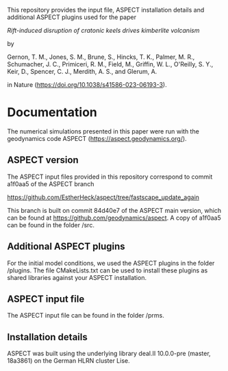 This repository provides the input file, ASPECT installation details and additional ASPECT plugins used for the paper

*Rift-induced disruption of cratonic keels drives kimberlite volcanism*

by

Gernon, T. M.,
Jones, S. M.,
Brune, S.,
Hincks, T. K.,
Palmer, M. R.,
Schumacher, J. C.,
Primiceri, R. M.,
Field, M.,
Griffin, W. L., 
O'Reilly, S. Y.,
Keir, D.,
Spencer, C. J.,
Merdith, A. S., and
Glerum, A.

in Nature (https://doi.org/10.1038/s41586-023-06193-3).

# Documentation
The numerical simulations presented in this paper were run with the geodynamics code ASPECT (https://aspect.geodynamics.org/).


## ASPECT version
The ASPECT input files provided in this repository correspond to commit a1f0aa5 of the ASPECT branch 

https://github.com/EstherHeck/aspect/tree/fastscape_update_again

This branch is built on commit 84d40e7 of the ASPECT main version,
which can be found at https://github.com/geodynamics/aspect. A copy of a1f0aa5 can be found in the
folder /src.

## Additional ASPECT plugins
For the initial model conditions, we used the ASPECT plugins in the folder /plugins. 
The file CMakeLists.txt can be used to install these plugins as shared libraries
against your ASPECT installation.

## ASPECT input file
The ASPECT input file can be found in the folder /prms.

## Installation details
ASPECT was built using the underlying library deal.II 10.0.0-pre (master, 18a3861)
on the German HLRN cluster Lise.
